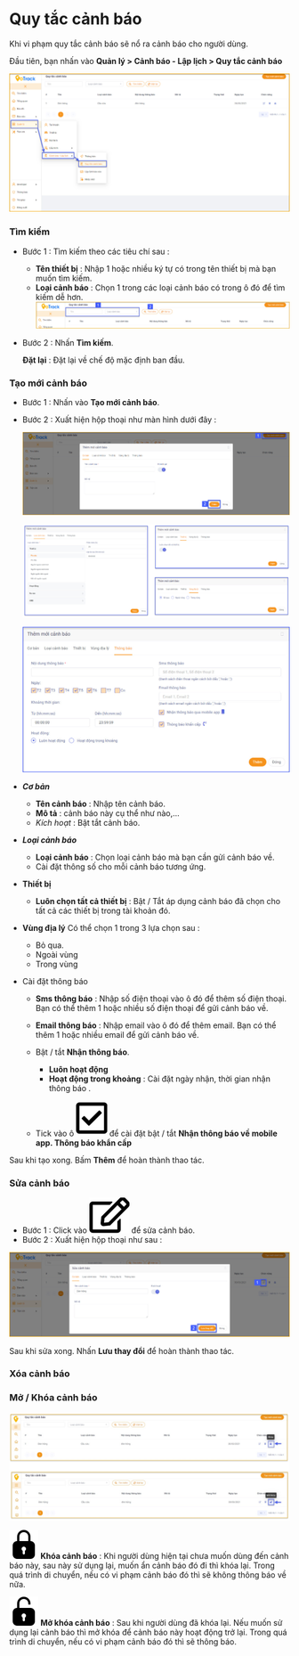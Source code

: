 
#  Quy tắc cảnh báo

Khi vi phạm quy tắc cảnh báo sẽ nổ ra cảnh báo cho người dùng.

Đầu tiên, bạn nhấn vào **Quản lý > Cảnh báo - Lập lịch > Quy tắc cảnh báo**

<span style="display:block;text-align:center">![Interface manage acount](/docs/assets/images/web-interface/notification/warning.jpg) 

### Tìm kiếm 

- Bước 1 : Tìm kiếm theo các tiêu chí sau :
    * **Tên thiết bị** : Nhập 1 hoặc nhiều ký tự có trong tên thiết bị mà bạn muốn tìm kiếm.
    * **Loại cảnh báo** : Chọn 1 trong các loại cảnh báo có trong ô đó để tìm kiếm dễ hơn.
     <span style="display:block;text-align:center">![Interface manage acount](/docs/assets/images/web-interface/notification/search-warning.jpg)

- Bước 2 : Nhấn **Tìm kiếm**.

    **Đặt lại** : Đặt lại về chế độ mặc định ban đầu.

### Tạo mới cảnh báo

- Bước 1 : Nhấn vào **Tạo mới cảnh báo**.
- Bước 2 : Xuất hiện hộp thoại như màn hình dưới đây :

    <span style="display:block;text-align:center">![Interface manage acount](/docs/assets/images/web-interface/notification/add-warning-1.jpg)

    <span style="display:block;text-align:center">![Interface manage acount](/docs/assets/images/web-interface/notification/add-warning.jpg)

  <span style="display:block;text-align:center">![Interface manage acount](/docs/assets/images/web-interface/notification/add-warning-2.jpg)
* ***Cơ bản*** 
    * **Tên cảnh báo** : Nhập tên cảnh báo.
    * **Mô tả** : cảnh báo này cụ thể như nào,...
    * *Kích hoạt* : Bật tắt cảnh báo.
* ***Loại cảnh báo*** 
    * **Loại cảnh báo** : Chọn loại cảnh báo mà bạn cần gửi cảnh báo về.
    * Cài đặt thông số cho mỗi cảnh báo tương ứng.
* **Thiết bị** 
    - **Luôn chọn tất cả thiết bị** : Bật / Tắt áp dụng cảnh báo đã chọn cho  tất cả các thiết bị trong tài khoản đó.
* **Vùng địa lý** 
Có thể chọn 1 trong 3 lựa chọn sau :
    - Bỏ qua.
    - Ngoài vùng
    - Trong vùng

* Cài đặt thông báo 

    - **Sms thông báo** : Nhập  số điện thoại vào ô đó để thêm số điện thoại.
    Bạn có thể thêm 1 hoặc nhiều số điện thoại để gửi cảnh báo về.
    - **Email thông báo** : Nhập email vào ô đó để thêm email.
    Bạn có thể thêm 1 hoặc nhiều email để gửi cảnh báo về.

   
    - Bật / tắt **Nhận thông báo**.
        - **Luôn hoạt động**
        - **Hoạt động trong khoảng** :  Cài đặt ngày nhận, thời gian  nhận thông báo . 
    - Tick vào ô <span class="icon-left svg-filter-tick">![Ok](/docs/assets/images/web-interface/icon/SVG/check-square.svg) để cài đặt bật / tắt **Nhận thông báo về mobile app. Thông báo khẩn cấp**

Sau khi tạo xong. Bấm **Thêm** để hoàn thành thao tác.

### Sửa cảnh báo

* Bước 1 : Click vào  <span class="icon-left svg-filter-info">![Ok](/docs/assets/images/web-interface/icon/SVG/edit.svg) để sửa cảnh báo. 
* Bước 2 : Xuất hiện hộp thoại như sau :

<span style="display:block;text-align:center">![Interface manage acount](/docs/assets/images/web-interface/notification/eidit-warning.jpg)

Sau khi sửa xong. Nhấn **Lưu thay đổi** để hoàn thành thao tác.

### Xóa cảnh báo

### Mở / Khóa cảnh báo

<span style="display:block;text-align:center">![Interface manage acount](/docs/assets/images/web-interface/notification/lock-warning.jpg)


<span class="icon-left svg-filter-info">![Ok](/docs/assets/images/web-interface/icon/SVG/icons8-lock.svg) **Khóa cảnh báo** : Khi người dùng hiện tại chưa muốn dùng đến cảnh báo này, sau này sử dụng lại, muốn ẩn cảnh báo đó đi thì khóa lại. Trong quá trình di chuyển, nếu có vi phạm cảnh báo đó thì sẽ không thông báo về nữa.

<span class="icon-left svg-filter-info">![Ok](/docs/assets/images/web-interface/icon/SVG/icons8-unlock-52.png) **Mở khóa cảnh báo** : Sau khi người dùng đã khóa lại. Nếu muốn sử dụng lại cảnh báo thì mở khóa để cảnh báo này hoạt động trở lại. Trong quá trình di chuyển, nếu có vi phạm cảnh báo đó thì sẽ thông báo.

